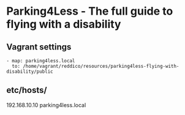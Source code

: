 # Parking4Less - The full guide to flying with a disability

## Vagrant settings
    - map: parking4less.local
      to: /home/vagrant/reddico/resources/parking4less-flying-with-disability/public

## etc/hosts/
192.168.10.10   parking4less.local